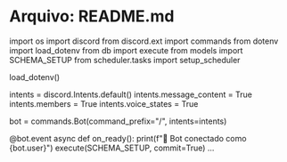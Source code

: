# Arquivo: README.md

import os
import discord
from discord.ext import commands
from dotenv import load_dotenv
from db import execute
from models import SCHEMA_SETUP
from scheduler.tasks import setup_scheduler

load_dotenv()

intents = discord.Intents.default()
intents.message_content = True
intents.members = True
intents.voice_states = True

bot = commands.Bot(command_prefix="/", intents=intents)

@bot.event
async def on_ready():
    print(f"🤖 Bot conectado como {bot.user}")
    execute(SCHEMA_SETUP, commit=True)
  ...
